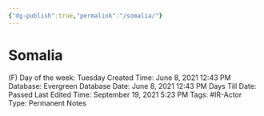 ```yaml
---
{"dg-publish":true,"permalink":"/somalia/"}
---
```


# Somalia

(F) Day of the week: Tuesday
Created Time: June 8, 2021 12:43 PM
Database: Evergreen Database
Date: June 8, 2021 12:43 PM
Days Till Date: Passed
Last Edited Time: September 19, 2021 5:23 PM
Tags: #IR-Actor
Type: Permanent Notes